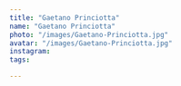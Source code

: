 ```yaml
---
title: "Gaetano Princiotta"
name: "Gaetano Princiotta"
photo: "/images/Gaetano-Princiotta.jpg"
avatar: "/images/Gaetano-Princiotta.jpg"
instagram:
tags:

---
```

